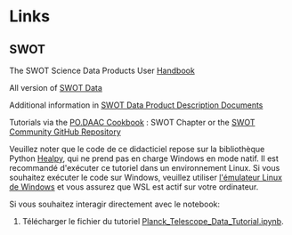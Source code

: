 # Links
## SWOT

The SWOT Science Data Products User [Handbook](https://can01.safelinks.protection.outlook.com/?url=https%3A%2F%2Farchive.podaac.earthdata.nasa.gov%2Fpodaac-ops-cumulus-docs%2Fweb-misc%2Fswot_mission_docs%2FD-109532_SWOT_UserHandbook_20240502.pdf&data=05%7C02%7Ccorinne.bourgault-brunelle%40asc-csa.gc.ca%7Cfd96b457176b48be396f08dcd71ce470%7Cea59922fea3d4e45ba97caf826fb9335%7C0%7C0%7C638621766307320362%7CUnknown%7CTWFpbGZsb3d8eyJWIjoiMC4wLjAwMDAiLCJQIjoiV2luMzIiLCJBTiI6Ik1haWwiLCJXVCI6Mn0%3D%7C0%7C%7C%7C&sdata=C%2BQsHK%2F7HTnY0m8AxRCHGZ7R63%2BC23DqLtq0733%2B%2BI0%3D&reserved=0)

All version of [SWOT Data](https://podaac.jpl.nasa.gov/SWOT?sections=data)

Additional information in  [SWOT Data Product Description Documents](https://podaac.jpl.nasa.gov/SWOT?tab=datasets-information)

Tutorials via the [PO.DAAC Cookbook](https://podaac.github.io/tutorials/quarto_text/SWOT.html) : SWOT Chapter or the [SWOT Community GitHub Repository](https://can01.safelinks.protection.outlook.com/?url=https%3A%2F%2Fgithub.com%2FSWOT-community&data=05%7C02%7Ccorinne.bourgault-brunelle%40asc-csa.gc.ca%7Cfd96b457176b48be396f08dcd71ce470%7Cea59922fea3d4e45ba97caf826fb9335%7C0%7C0%7C638621766307393635%7CUnknown%7CTWFpbGZsb3d8eyJWIjoiMC4wLjAwMDAiLCJQIjoiV2luMzIiLCJBTiI6Ik1haWwiLCJXVCI6Mn0%3D%7C0%7C%7C%7C&sdata=8rcH25v07yr7iAH2q3yOhT35JADmqYOZM6P2TVmqa9I%3D&reserved=0)



Veuillez noter que le code de ce didacticiel repose sur la bibliothèque Python [Healpy](https://healpy.readthedocs.io/en/latest/index.html), qui ne prend pas en charge Windows en mode natif. Il est recommandé d'exécuter ce tutoriel dans un environnement Linux. Si vous souhaitez exécuter le code sur Windows, veuillez utiliser [l'émulateur Linux de Windows](https://learn.microsoft.com/en-us/windows/wsl/install) et vous assurez que WSL est actif sur votre ordinateur.

Si vous souhaitez interagir directement avec le notebook:

1. Télécharger le fichier du tutoriel [Planck_Telescope_Data_Tutorial.ipynb](https://github.com/asc-csa/Planck-Telescope-Data-Tutorial/blob/main/Code/Planck_Telescope_Data_Tutorial.ipynb).
